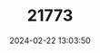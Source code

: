 ---
title: "21773"
category: "Thomasomys cinereus"
draft: false
date: 2024-02-22 13:03:50
languages:
  English: ["Ash-colored Oldfield Mouse"]
---